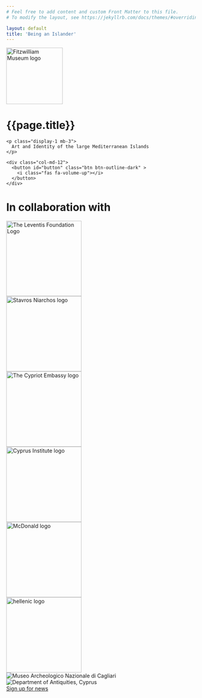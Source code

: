 ```yaml
---
# Feel free to add content and custom Front Matter to this file.
# To modify the layout, see https://jekyllrb.com/docs/themes/#overriding-theme-defaults

layout: default
title: 'Being an Islander'
---
```


<div class="section pp-scrollable" id="holding">
  <div class="intro col-md-12 my-5">
    <a href="https://www.fitzmuseum.cam.ac.uk"><img src="https://beta.fitz.ms/images/logos/Fitz_logo_white.png" width="150" alt="Fitzwilliam Museum logo" class="img-fluid"/></a>
     <h1 class="display-1">
      {{page.title}}
    </h1>

    <p class="display-1 mb-3">
      Art and Identity of the large Mediterranean Islands
    </p>

    <div class="col-md-12">
      <button id="button" class="btn btn-outline-dark" >
        <i class="fas fa-volume-up"></i>
      </button>
    </div>

</div>
  <div id="player">
      <audio autoplay hidden loop controls>
       <source src="{{ site.baseurl }}/mp3/sea.mp3" type="audio/mpeg">
          If you're reading this, audio isn't supported.
      </audio>
  </div>

</div>

<div class="section pp-scrollable" id="sponsors">

  <div class="container justify-content-center my-5">
  <h1 class="text-dark display-3">In collaboration with</h1>
    <div class="row justify-content-center mb-2">
      <div class="col-md-4">
        <img src="https://content.fitz.ms/fitz-website/assets/AGLF%20LOGO%20CMYK_ENG%20high%20definition.jpg?key=directus-medium-contain" alt="The Leventis Foundation Logo" class="mb-2 mr-2" height="200"/>
      </div>
      <div class="col-md-4">
        <img src="https://content.fitz.ms/fitz-website/assets/SNF%20primary%20logo_short_hi.jpg?key=directus-medium-contain" alt="Stavros Niarchos logo" class="mr-2 mb-2" height="200"/>
      </div>
      <div class="col-md-4">
        <img src="{{ site.baseurl }}/images/cyprus.png" alt="The Cypriot Embassy logo" class="mr-2 mb-2" height="200"/>
        </div>
     </div>
    <div class="row justify-content-center mb-2">
      <div class="col-md-4">
        <img src="https://content.fitz.ms/fitz-website/assets/cyprusInst.png?key=directus-medium-contain" alt="Cyprus Institute logo" class="mr-2 mb-2" height="200"/>
      </div>
      <div class="col-md-4">
        <img src="https://content.fitz.ms/fitz-website/assets/mcd.png?key=directus-medium-contain" alt="McDonald logo" class=" mr-2 mb-2" height="200"/>
      </div>
      <div class="col-md-4">
        <img src="https://content.fitz.ms/fitz-website/assets/ipsfXwD4.jpeg?key=directus-medium-contain" alt="hellenic logo" class="mr-2 mb-2" height="200" />
      </div>
    </div>
    <div class="row justify-content-center mb-2">
    <div class="col-md-4">
      <img src="https://content.fitz.ms/fitz-website/assets/calgiari.png?key=directus-medium-contain" alt="Museo Archeologico Nazionale di Cagliari" class=" mr-2 ml-2 mb-2" />
    </div>
    <div class="col-md-4">
      <img src="https://content.fitz.ms/fitz-website/assets/6612da61425d98755836902a8bde1bce_L.jpg?key=directus-medium-contain" alt="Department of Antiquities, Cyprus" class="mr-2 ml-2 mb-2" />
    </div>
    </div>
  <div class="col justify-content-center mb-2">
    <div class="col-md-12 d-flex justify-content-center">
      <a class="btn btn-outline-dark" href="https://tickets.museums.cam.ac.uk/account/create">Sign up for news</a>
    </div>
  </div>
</div>
